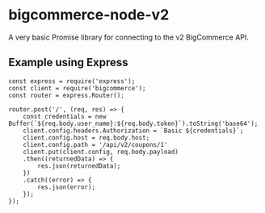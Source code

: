 # bigcommerce-node-v2

A very basic Promise library for connecting to the v2 BigCommerce API.
## Example using Express

```
const express = require('express');
const client = require('bigcommerce');
const router = express.Router();

router.post('/', (req, res) => {
	const credentials = new Buffer(`${req.body.user_name}:${req.body.token}`).toString('base64');
	client.config.headers.Authorization = `Basic ${credentials}`;
	client.config.host = req.body.host;
	client.config.path = '/api/v2/coupons/1'
	client.put(client.config, req.body.payload)
	.then((returnedData) => {
		res.json(returnedData);
	})
	.catch((error) => {
		res.json(error);
	});
});
```


